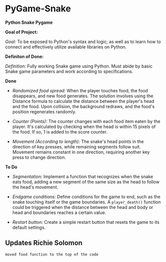 # PyGame-Snake
**Python Snake Pygame**

**Goal of Project:**

*Goal:* To be exposed to Python's syntax and logic; as well as to learn how to connect and effectively utilize available libraries on Python.


**Definiton of Done:**

*Definition:* Fully working Snake game using Python. Must abide by basic Snake game parameters and work according to specifications.

**Done**

- *Randomized food spread:* When the player touches food, the food disappears, and new food generates. The solution involves using the Distance formula to calculate the distance between the player's head and the food. Upon collision, the background redraws, and the food's position regenerates randomly.

- *Counter (Points):* The counter changes with each food item eaten by the player. It's calculated by checking when the head is within 15 pixels of the food. If so, 1 is added to the score counter.

- *Movement (According to length):* The snake's head points in the direction of key presses, while remaining segments follow suit. Movement remains constant in one direction, requiring another key press to change direction.

**To Do**

- *Segmentation:* Implement a function that recognizes when the snake eats food, adding a new segment of the same size as the head to follow the head's movement.

- *Endgame conditions:* Define conditions for the game to end, such as the snake touching itself or the game boundaries. A `player_death()` function could be triggered when the distance between the head and body or head and boundaries reaches a certain value.

- *Restart button:* Create a simple restart button that resets the game to its default settings.

## Updates Richie Solomon 
    moved food function to the top of the code 
    